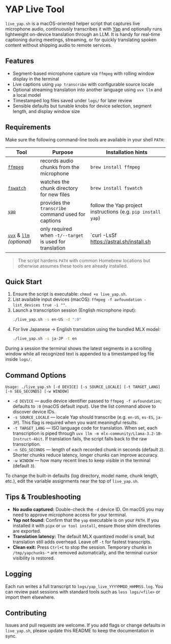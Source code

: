 # YAP Live Tool

`live_yap.sh` is a macOS-oriented helper script that captures live microphone audio, continuously transcribes it with [Yap](https://github.com/yorchmendes/yap) and optionally runs lightweight on-device translation through an LLM. It is handy for real-time captioning during meetings, streaming, or for quickly translating spoken content without shipping audio to remote services.

## Features
- Segment-based microphone capture via `ffmpeg` with rolling window display in the terminal
- Live captions using `yap transcribe` with configurable source locale
- Optional streaming translation into another language using `uvx llm` and a local model
- Timestamped log files saved under `logs/` for later review
- Sensible defaults but tunable knobs for device selection, segment length, and display window size

## Requirements
Make sure the following command-line tools are available in your shell `PATH`:

| Tool | Purpose | Installation hints |
| ---- | ------- | ------------------ |
| [`ffmpeg`](https://ffmpeg.org/download.html) | records audio chunks from the microphone | `brew install ffmpeg`
| [`fswatch`](https://emcrisostomo.github.io/fswatch/) | watches the chunk directory for new files | `brew install fswatch`
| [`yap`](https://github.com/yorchmendes/yap) | provides the `transcribe` command used for captions | follow the Yap project instructions (e.g. `pip install yap`) |
| [`uvx`](https://docs.astral.sh/uv/) & [`llm`](https://llm.datasette.io) *(optional)* | only required when `-t/--target` is used for translation | `curl -LsSf https://astral.sh/install.sh | sh` and then `uv tool install llm` |

> The script hardens `PATH` with common Homebrew locations but otherwise assumes these tools are already installed.

## Quick Start
1. Ensure the script is executable: `chmod +x live_yap.sh`.
2. List available input devices (macOS): `ffmpeg -f avfoundation -list_devices true -i ""`.
3. Launch a transcription session (English microphone input):
   ```bash
   ./live_yap.sh -s en-US -d ":0"
   ```
4. For live Japanese → English translation using the bundled MLX model:
   ```bash
   ./live_yap.sh -s ja-JP -t en
   ```

During a session the terminal shows the latest segments in a scrolling window while all recognized text is appended to a timestamped log file inside `logs/`.

## Command Options
```
Usage: ./live_yap.sh [-d DEVICE] [-s SOURCE_LOCALE] [-t TARGET_LANG] [-n SEG_SECONDS] [-w WINDOW]
```

- `-d DEVICE` — audio device identifier passed to `ffmpeg -f avfoundation`; defaults to `:0` (macOS default input). Use the list command above to discover device IDs.
- `-s SOURCE_LOCALE` — locale Yap should transcribe (e.g. `en-US`, `es-ES`, `ja-JP`). This flag is required when you want meaningful results.
- `-t TARGET_LANG` — ISO language code for translation. When set, each transcription is piped through `uvx llm -m mlx-community/Llama-3.2-1B-Instruct-4bit`. If translation fails, the script falls back to the raw transcription.
- `-n SEG_SECONDS` — length of each recorded chunk in seconds (default `2`). Shorter chunks reduce latency, longer chunks can improve accuracy.
- `-w WINDOW` — how many recent lines to keep visible in the terminal (default `3`).

To change the built-in defaults (log directory, model name, chunk length, etc.), edit the variable assignments near the top of `live_yap.sh`.

## Tips & Troubleshooting
- **No audio captured:** Double-check the `-d` device ID. On macOS you may need to approve microphone access for your terminal.
- **Yap not found:** Confirm that the `yap` executable is on your `PATH`. If you installed it with `pipx` or `uv tool install`, ensure those shim directories are exported.
- **Translation latency:** The default MLX quantized model is small, but translation still adds overhead. Leave off `-t` for fastest transcripts.
- **Clean exit:** Press `Ctrl+C` to stop the session. Temporary chunks in `/tmp/yapchunks-*` are removed automatically, and the terminal cursor visibility is restored.

## Logging
Each run writes a full transcript to `logs/yap_live_YYYYMMDD_HHMMSS.log`. You can review past sessions with standard tools such as `less logs/<file>` or import them elsewhere.

## Contributing
Issues and pull requests are welcome. If you add flags or change defaults in `live_yap.sh`, please update this README to keep the documentation in sync.
